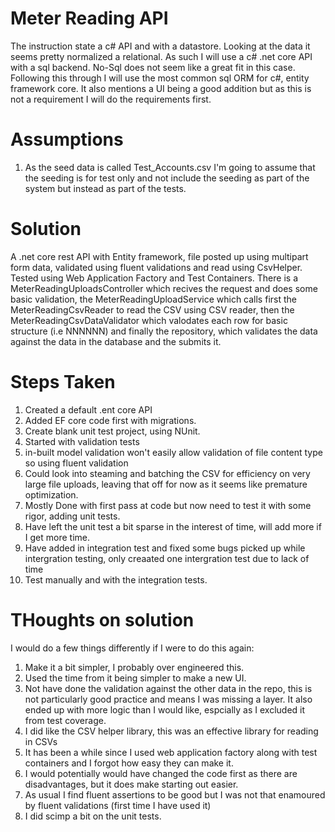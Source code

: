 # Meter Reading API

The instruction state a c# API and with a datastore.
Looking at the data it seems pretty normalized a relational.
As such I will use a c# .net core API with a sql backend. No-Sql does not seem like a great fit in this case.
Following this through I will use the most common sql ORM for c#, entity framework core.
It also mentions a UI being a good addition but as this is not a requirement I will do the requirements first.



# Assumptions

1. As the seed data is called Test_Accounts.csv I'm going to assume that the seeding is for test only and not include the seeding as part of the system but instead as part of the tests.

# Solution

A .net core rest API with Entity framework, file posted up using multipart form data, validated using fluent validations and read using CsvHelper. Tested using Web Application Factory and Test Containers. There is a MeterReadingUploadsController  which recives the request and does some basic validation, the MeterReadingUploadService which calls first the MeterReadingCsvReader to read the CSV using CSV reader, then the MeterReadingCsvDataValidator which valodates each row for basic structure (i.e NNNNNN) and finally the repository, which validates the data against the data in the database and the submits it.


# Steps Taken

1. Created a default .ent core API
1. Added EF core code first with migrations.
1. Create blank unit test project, using NUnit.
1. Started with validation tests
1. in-built model validation won't easily allow validation of file content type so using fluent validation
1. Could look into steaming and batching the CSV for efficiency on very large file uploads, leaving that off for now as it seems like premature optimization.
1. Mostly Done with first pass at code but now need to test it with some rigor, adding unit tests. 
1. Have left the unit test a bit sparse in the interest of time, will add more if I get more time.
1. Have added in integration test and fixed some bugs picked up while intergration testing, only creaated one intergration test due to lack of time
1. Test manually and with the integration tests.

# THoughts on solution

I would do a few things differently if I were to do this again:

1. Make it a bit simpler, I probably over engineered this.
1. Used the time from it being simpler to make a new UI.
1. Not have done the validation against the other data in the repo, this is not particularly good practice and means I was missing a layer. It also ended up with more logic than I would like, espcially as I excluded it from test coverage.
1. I did like the CSV helper library, this was an effective library for reading in CSVs
1. It has been a while since I used web application factory along with test containers and I forgot how easy they can make it.
1. I would potentially would have changed the code first as there are disadvantages, but it does make starting out easier.
1. As usual I find fluent assertions to be good but I was not that enamoured by fluent validations (first time I have used it)
1. I did scimp a bit on the unit tests.